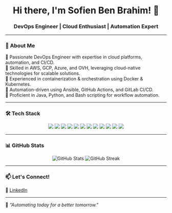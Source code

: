 <h1 align="center">Hi there, I'm Sofien Ben Brahim! 👋</h1>
<h3 align="center">DevOps Engineer | Cloud Enthusiast | Automation Expert</h3>

---

### 🚀 **About Me**
🔹 Passionate DevOps Engineer with expertise in cloud platforms, automation, and CI/CD.  
🔹 Skilled in AWS, GCP, Azure, and OVH, leveraging cloud-native technologies for scalable solutions.  
🔹 Experienced in containerization & orchestration using Docker & Kubernetes.  
🔹 Automation-driven using Ansible, GitHub Actions, and GitLab CI/CD.  
🔹 Proficient in Java, Python, and Bash scripting for workflow automation.  

---

### 🛠 **Tech Stack**
<p align="center">
  <img src="https://img.shields.io/badge/AWS-%23FF9900.svg?style=for-the-badge&logo=amazonaws&logoColor=white" />
  <img src="https://img.shields.io/badge/GCP-%234285F4.svg?style=for-the-badge&logo=google-cloud&logoColor=white" />
  <img src="https://img.shields.io/badge/Azure-%230072C6.svg?style=for-the-badge&logo=microsoft-azure&logoColor=white" />
  <img src="https://img.shields.io/badge/Kubernetes-%23326CE5.svg?style=for-the-badge&logo=kubernetes&logoColor=white" />
  <img src="https://img.shields.io/badge/Docker-%232496ED.svg?style=for-the-badge&logo=docker&logoColor=white" />
  <img src="https://img.shields.io/badge/Ansible-%23EE0000.svg?style=for-the-badge&logo=ansible&logoColor=white" />
  <img src="https://img.shields.io/badge/Jenkins-%23D24939.svg?style=for-the-badge&logo=jenkins&logoColor=white" />
  <img src="https://img.shields.io/badge/GitHub_Actions-%232088FF.svg?style=for-the-badge&logo=github-actions&logoColor=white" />
  <img src="https://img.shields.io/badge/GitLab_CI/CD-%23FC6D26.svg?style=for-the-badge&logo=gitlab&logoColor=white" />
  <img src="https://img.shields.io/badge/Java-%23E34F26.svg?style=for-the-badge&logo=java&logoColor=white" />
  <img src="https://img.shields.io/badge/Python-%233776AB.svg?style=for-the-badge&logo=python&logoColor=white" />
  <img src="https://img.shields.io/badge/Bash-%234EAA25.svg?style=for-the-badge&logo=gnu-bash&logoColor=white" />
</p>

---

### 📊 **GitHub Stats**
<p align="center">
  <img src="https://github-readme-stats.vercel.app/api?username=SofienBenBrahim&show_icons=true&theme=dark" alt="GitHub Stats" />
  <img src="https://github-readme-streak-stats.herokuapp.com/?user=SofienBenBrahim&theme=dark" alt="GitHub Streak" />
</p>

---

### 📫 **Let's Connect!**
📌 [LinkedIn](https://www.linkedin.com/in/sofiene-ben-brahim-316a73196/)     

---

🌟 _"Automating today for a better tomorrow."_  

